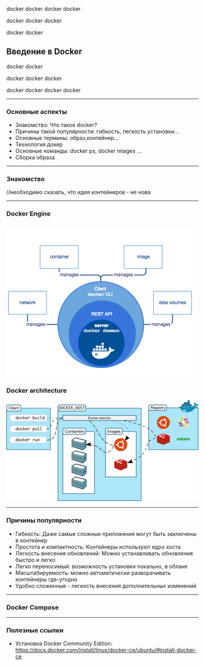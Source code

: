docker docker docker docker

docker docker docker

docker docker

## Введение в Docker

docker docker

docker docker docker

docker docker docker docker

---

### Основные аспекты

- Знакомство: Что такое docker?
- Причины такой популярности: гибкость, легкость установки...
- Основные термины: образ,контейнер...
- Технология докер
- Основные команды: docker ps, docker images ...
- Сборка образа

---
### Знакомство

//необходимо сказать, что идея контейнеров - не нова

---
### Docker Engine
![Docker Engine](images/engine.png)
---
### Docker architecture
![Docker Engine](images/architecture.svg)

---

### Причины популярности

- Гибкость: Даже самые сложные приложения могут быть заключены в контейнер
- Простота и компактность: Контейнеры используют ядро хоста
- Легкость внесения обновлений: Можно устанавливать обновления быстро и легко
- Легко переносимый: возможность установки локально, в облаке
- Масштабируемость: можно автоматически разворачивать контейнеры где-угодно 
- Удобно сложенные - легкость внесения дополнительных изменений

---
### Docker Compose

---

### Полезные ссылки
- Установка Docker Community Edition:
https://docs.docker.com/install/linux/docker-ce/ubuntu/#install-docker-ce
